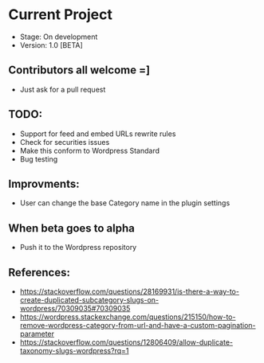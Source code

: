 # Current Project
- Stage: On development
- Version: 1.0 [BETA]

## Contributors all welcome =]
- Just ask for a pull request

## TODO:
- Support for feed and embed URLs rewrite rules
- Check for securities issues
- Make this conform to Wordpress Standard
- Bug testing

## Improvments:
- User can change the base Category name in the plugin settings

## When beta goes to alpha
- Push it to the Wordpress repository

## References:
- https://stackoverflow.com/questions/28169931/is-there-a-way-to-create-duplicated-subcategory-slugs-on-wordpress/70309035#70309035
- https://wordpress.stackexchange.com/questions/215150/how-to-remove-wordpress-category-from-url-and-have-a-custom-pagination-parameter
- https://stackoverflow.com/questions/12806409/allow-duplicate-taxonomy-slugs-wordpress?rq=1
